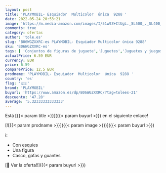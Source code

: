 ```yaml
---
layout: post
title: 'PLAYMOBIL- Esquiador  Multicolor  única  9288 '
date: 2022-05-24 20:53:21
image: 'https://m.media-amazon.com/images/I/51w9Z+CtUgL._SL500_._SL400_.jpg'
comments: true
category: ofertas
author: 'tole.es'
slug: 'B06WGZXXRC-es PLAYMOBIL- Esquiador Multicolor única 9288'
sku: 'B06WGZXXRC-es'
tags: [ 'Conjuntos de figuras de juguete','Juguetes','Juguetes y juegos','Muñecos y figuras','playmobil','playmobil-','🇪🇸', ]
actualPrice: 6.59 EUR
currency: EUR
price: 6.59
comparePrice: 12.5 EUR
prodname: 'PLAYMOBIL- Esquiador  Multicolor  única  9288 '
country: 'es'
flag: '🇪🇸'
brand: 'PLAYMOBIL'
buyurl: 'https://www.amazon.es/dp/B06WGZXXRC/?tag=tolees-21'
descuento: '47.28'
average: '5.32333333333333'
---
```


Está [{{< param title >}}]({{< param buyurl >}}) en el siguiente enlace!

[![{{< param prodname >}}]({{< param image >}})]({{< param buyurl >}})

ℹ️:

- Con esquíes
- Una figura
- Casco, gafas y guantes

[🛒 Ver la oferta!!]({{< param buyurl >}})
